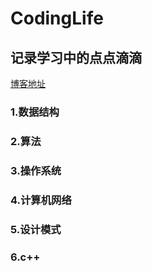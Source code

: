 # CodingLife
## 记录学习中的点点滴滴

[博客地址](https://blog.csdn.net/u013213317)


### 1.数据结构
### 2.算法
### 3.操作系统
### 4.计算机网络
### 5.设计模式
### 6.c++






